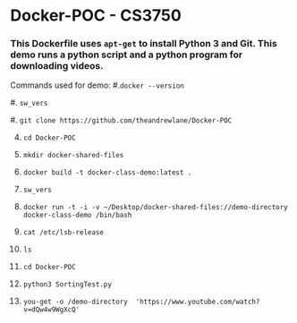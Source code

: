# Docker-POC - CS3750

### This Dockerfile uses ```apt-get``` to install Python 3 and Git. This demo runs a python script and a python program for downloading videos. 

Commands used for demo:
  #.```docker --version```
  
  #.  ```sw_vers```

  #.  ```git clone https://github.com/theandrewlane/Docker-POC```

4.  ```cd Docker-POC```

5.  ```mkdir docker-shared-files```

6.  ```docker build -t docker-class-demo:latest .```

7.  ```sw_vers``` 

8.  ```docker run -t -i -v ~/Desktop/docker-shared-files://demo-directory docker-class-demo /bin/bash```

9.  ```cat /etc/lsb-release```

10. ```ls```

11. ```cd Docker-POC```

12. ```python3 SortingTest.py```

13. ```you-get -o /demo-directory  'https://www.youtube.com/watch?v=dQw4w9WgXcQ'```
